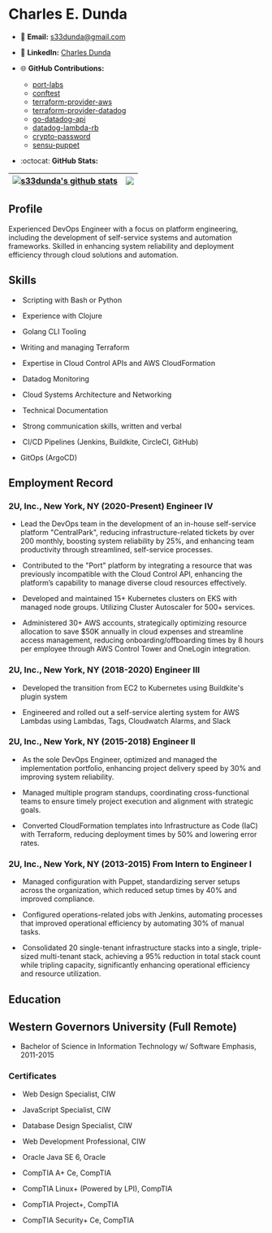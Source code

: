 # Charles E. Dunda  

- 📧 **Email:** [s33dunda@gmail.com](mailto:s33dunda@gmail.com)
- 🔗 **LinkedIn:** [Charles Dunda](https://www.linkedin.com/in/charles-dunda/)
- 🌐 **GitHub Contributions:**
  - [port-labs](https://github.com/port-labs/port-aws-exporter/pull/20)
  - [conftest](https://github.com/open-policy-agent/conftest/pull/787)
  - [terraform-provider-aws](https://github.com/hashicorp/terraform-provider-aws/pull/12599)
  - [terraform-provider-datadog](https://github.com/DataDog/terraform-provider-datadog/pull/428)
  - [go-datadog-api](https://github.com/zorkian/go-datadog-api/pull/289)
  - [datadog-lambda-rb](https://github.com/DataDog/datadog-lambda-rb/issues/40)
  - [crypto-password](https://github.com/weavejester/crypto-password/pull/7)
  - [sensu-puppet](https://github.com/sensu/sensu-puppet/issues/342)

- :octocat: **GitHub Stats:**

| <a href="https://github.com/s33dunda/github-readme-stats"><img align="center" src="https://github-readme-stats-plum-six.vercel.app/api?username=s33dunda&show_icons=true&include_all_commits=true&theme=dark&hide_border=true" alt="s33dunda's github stats" /></a> | <a href="https://github.com/s33dunda/github-readme-stats"><img align="center" src="https://github-readme-stats-plum-six.vercel.app/api/top-langs/?username=s33dunda&layout=compact&theme=dark&hide_border=true" /></a> |
| ------------- | ------------- |


## Profile

Experienced DevOps Engineer with a focus on platform engineering, including the development of self-service systems and automation frameworks. Skilled in enhancing system reliability and deployment efficiency through cloud solutions and automation.

## Skills

-  Scripting with Bash or Python
    
-  Experience with Clojure
    
-  Golang CLI Tooling
    
-  Writing and managing Terraform
    
-  Expertise in Cloud Control APIs and AWS CloudFormation
    
-  Datadog Monitoring
    
-  Cloud Systems Architecture and Networking
    
-  Technical Documentation
    
-  Strong communication skills, written and verbal
    
-  CI/CD Pipelines (Jenkins, Buildkite, CircleCI, GitHub)

-  GitOps (ArgoCD)
    
    
## Employment Record
    
    
### 2U, Inc., New York, NY (2020-Present) Engineer IV

- Lead the DevOps team in the development of an in-house self-service platform "CentralPark", reducing infrastructure-related tickets by over 200 monthly, boosting system reliability by 25%, and enhancing team productivity through streamlined, self-service processes.
    
-  Contributed to the "Port" platform by integrating a resource that was previously incompatible with the Cloud Control API, enhancing the platform’s capability to manage diverse cloud resources effectively.
    
-  Developed and maintained 15+ Kubernetes clusters on EKS with managed node groups. Utilizing Cluster Autoscaler for 500+ services.
    
-  Administered 30+ AWS accounts, strategically optimizing resource allocation to save $50K annually in cloud expenses and streamline access management, reducing onboarding/offboarding times by 8 hours per employee through AWS Control Tower and OneLogin integration.
    
### 2U, Inc., New York, NY (2018-2020) Engineer III
-  Developed the transition from EC2 to Kubernetes using Buildkite's plugin system
    
-  Engineered and rolled out a self-service alerting system for AWS Lambdas using Lambdas, Tags, Cloudwatch Alarms, and Slack
    
### 2U, Inc., New York, NY (2015-2018) Engineer II
    

-  As the sole DevOps Engineer, optimized and managed the implementation portfolio, enhancing project delivery speed by 30% and improving system reliability.
    
-  Managed multiple program standups, coordinating cross-functional teams to ensure timely project execution and alignment with strategic goals.
    
-  Converted CloudFormation templates into Infrastructure as Code (IaC) with Terraform, reducing deployment times by 50% and lowering error rates.
    
### 2U, Inc., New York, NY (2013-2015) From Intern to Engineer I
    

-  Managed configuration with Puppet, standardizing server setups across the organization, which reduced setup times by 40% and improved compliance.
    
-  Configured operations-related jobs with Jenkins, automating processes that improved operational efficiency by automating 30% of manual tasks.
    
-  Consolidated 20 single-tenant infrastructure stacks into a single, triple-sized multi-tenant stack, achieving a 95% reduction in total stack count while tripling capacity, significantly enhancing operational efficiency and resource utilization.
    
## Education
    
## Western Governors University (Full Remote)  
 - Bachelor of Science in Information Technology w/ Software Emphasis, 2011-2015
    
### Certificates    
-  Web Design Specialist, CIW
    
-  JavaScript Specialist, CIW
    
-  Database Design Specialist, CIW
    
-  Web Development Professional, CIW
    
-  Oracle Java SE 6, Oracle
    
-  CompTIA A+ Ce, CompTIA
    
-  CompTIA Linux+ (Powered by LPI), CompTIA
    
-  CompTIA Project+, CompTIA
    
-  CompTIA Security+ Ce, CompTIA
